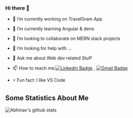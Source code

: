 ### Hi there 👋


- 🔭 I’m currently working on TravelGram App
- 🌱 I’m currently learning Angular & deno
- 👯 I’m looking to collaborate on MERN stack projects
- 🤔 I’m looking for help with ...
- 💬 Ask me about Web dev related Stuff
- 📫 How to reach me:[![Linkedin Badge](https://img.shields.io/badge/-LinkedIn-blue?style=flat-square&logo=Linkedin&logoColor=white&link=)](https://www.linkedin.com/in/raghav-byte/) 
, [![Gmail Badge](https://img.shields.io/badge/-Gmail-c14438?style=flat-square&logo=Gmail&logoColor=white&link=mailto:shuklaraghav321.com)](mailto:dubey.abhinav76@gmail.com)

- ⚡ Fun fact: I like VS Code

## Some Statistics About Me
![Abhinav's github stats](https://github-readme-stats.vercel.app/api?username=abhinavdubeyad9&&show_icons=true&title_color=ffffff&icon_color=bb2acf&text_color=daf7dc&bg_color=151515)<br>
